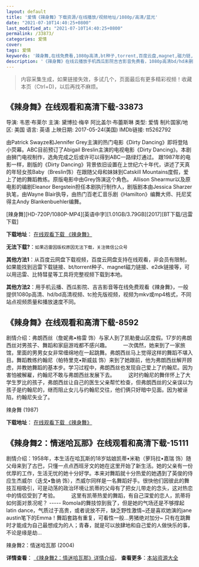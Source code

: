 ```yaml
---
layout: default
title: '爱情《辣身舞》下载资源/在线播放/视频地址/1080p/高清/蓝光'
date: "2021-07-10T14:40:25+0800"
last_modified_at: "2021-07-10T14:40:25+0800"
permalink: /33873/
categories: 爱情
cover:
tags: 爱情
keywords: '辣身舞,在线免费看,1080p高清,bt种子,torrent,百度云盘,magnet,磁力链,迅雷下载资源'
description: '《辣身舞》在线云播放手机西瓜影院吉吉影音免费看，1080p高清bd/hd未删减完整版和tc抢先枪版，mkv/mp4格式，附带bt/torrent种子、magnet/磁力链、百度云盘、网盘资源迅雷下载链接'
---
```


>内容采集生成，如果链接失效，多试几个，页面最后有更多精彩视频！收藏本页（Ctrl+D)，以后再找不麻烦。


## 《辣身舞》在线观看和高清下载-33873

导演: 韦恩·布莱尔 主演: 黛博拉·梅辛 阿比盖尔·布蕾斯琳 类型: 爱情 制片国家/地区: 美国 语言: 英语 上映日期: 2017-05-24(美国) IMDb链接: tt5262792

由Patrick Swayze和Jennifer Grey主演的热门电影《Dirty Dancing》即将登陆小荧幕。ABC目前预订了Abigail Breslin主演的电视电影《Dirty Dancing》。本剧由狮门电视制作，选角完成之后或许可以得到ABC一路绿灯通过。 跟1987年的电影一样，剧版的《Dirty Dancing》背景依旧设置在上世纪六十年代，讲述了天真的年轻女孩Baby（Breslin饰）在跟随父母和妹妹到Catskill Mountains度假，爱上了她的舞蹈教练。原版电影中由Grey饰演这个角色。 Allison Shearmur以及原电影的编剧Eleanor Bergstein担任本剧执行制作人，剧版剧本由Jessica Sharzer执笔，由Wayne Blair执导，由热门百老汇音乐剧《Hamilton》编舞大师、托尼奖得主Andy Blankenbuehler编舞。


[辣身舞][HD-720P/1080P-MP4][英语中字][1.01GB/3.79GB][2017][BT下载/迅雷下载]

**下载地址**： [在线观看下载 《辣身舞》](https://www.btdx8.com/torrent/lsw_2017.html) 


**无法下载?**：`如果迅雷因版权原因无法下载，关注微信公众号 `

**其他方法1**：从百度云网盘下载视频，百度云网盘支持在线观看，非会员有限制，如果能找到迅雷下载链接、bt/torrent种子、magnet磁力链接、e2dk链接等，可以用迅雷、比特彗星等工具将完整视频下载到本地。

**其他方法2**：用手机云播、西瓜影院、吉吉影音等在线免费观看《辣身舞》，一般提供1080p高清、hd/bd高清视频、tc抢先版视频，视频为mkv或mp4格式，不同站点视频质量和播放速度不同。


## 《辣身舞》在线观看和高清下载-8592

剧情介绍：弗朗西丝（詹妮弗•格雷 饰）与家人到了凯勒曼山区度假。17岁的弗朗西丝对男孩子、舞蹈和家庭游戏都不感兴趣。  　　一次偶然，她来到了一家旅馆，里面的男男女女非常缠绵地在一起跳舞。弗朗西丝马上觉得这样的舞蹈不堪入目。舞蹈教练约翰尼（帕特里克•斯威兹 饰）来到了她跟前，他为弗朗西丝解开顾虑，并教她舞蹈的基本步。学习过程中，弗朗西丝也发现自己爱上了约翰尼。因为害怕被解雇，约翰尼不敢与弗朗西丝发展下去。  　　这时约翰尼的舞伴怀上了大学生罗比的孩子，弗朗西丝让自己的医生父亲帮忙检查，但弗朗西丝的父亲误以为孩子是约翰尼的，继而阻止女儿与约翰尼交往，他们俩只好暗中见面。因为被诬陷，约翰尼失业了。


辣身舞 (1987)

**下载地址**： [在线观看下载 《辣身舞》](https://www.btbtdy.me/btdy/dy4792.html) 


## 《辣身舞2：情迷哈瓦那》在线观看和高清下载-15111

剧情介绍：1958年，本生活在哈瓦斯的18岁姑娘凯蒂•米勒（萝玛拉•嘉瑞 饰）随父母来到了古巴，只懂一点点西班牙文的她在这里开始了新生活。她的父亲有一份优厚的工作，生活无忧的她十分好学。本来对舞蹈就十分热爱的她遇到了英俊的侍应生杰威尔（迭戈•鲁纳 饰），杰威尔同样是一名舞蹈好手。很快他们因彼此的舞技互相吸引，可是动荡的政治环境让凯蒂的父母有了把女儿带走的念头，这对热恋中的情侣受到了考验。  　　这里有凯蒂热爱的舞蹈，有自己深爱的恋人，凯蒂将如何面对景况呢？ ----- Romola的舞技惊到我了，但是她的气场还是不够撑起latin dance，气质过于高贵，或者说放不开，缺乏野性激情~还是喜欢她演的jane austin笔下的Emma！舞蹈套路有重复，可看性一般...男猪绝对加分~ 只有在跳舞时才能成为自己最想成为的人；青春，就是可以放肆地和自己爱的人做快乐的事，不论是缘是劫...


辣身舞2：情迷哈瓦那 (2004)

**详情查看**： [《辣身舞2：情迷哈瓦那》详情介绍](/movie/15111/)， **查看更多**：[本站资源大全](/movie/t/all/)

